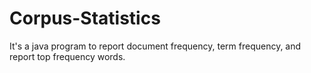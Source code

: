 # Corpus-Statistics
It's a java program to report document frequency, term frequency, and report top frequency words.
